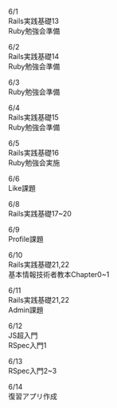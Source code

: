 6/1<br>
  Rails実践基礎13<br>
  Ruby勉強会準備<br>

6/2<br>
  Rails実践基礎14<br>
  Ruby勉強会準備<br>

6/3<br>
  Ruby勉強会準備<br>

6/4<br>
  Rails実践基礎15<br>
  Ruby勉強会準備<br>

6/5<br>
  Rails実践基礎16<br>
  Ruby勉強会実施<br>

6/6<br>
  Like課題<br>

6/8<br>
  Rails実践基礎17~20<br>

6/9<br>
  Profile課題<br>

6/10<br>
  Rails実践基礎21,22<br>
  基本情報技術者教本Chapter0~1<br>

6/11<br>
  Rails実践基礎21,22<br>
  Admin課題<br>

6/12<br>
  JS超入門<br>
  RSpec入門1<br>

6/13<br>
  RSpec入門2~3<br>

6/14<br>
  復習アプリ作成<br>

